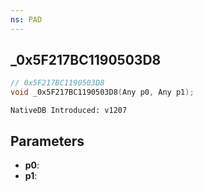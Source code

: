 ```yaml
---
ns: PAD
---
```

## _0x5F217BC1190503D8

```c
// 0x5F217BC1190503D8
void _0x5F217BC1190503D8(Any p0, Any p1);
```

```
NativeDB Introduced: v1207
```

## Parameters
* **p0**:
* **p1**:
